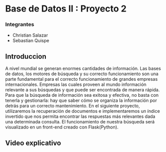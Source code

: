 # Base de Datos II : Proyecto 2

### Integrantes
* Christian Salazar
* Sebastian Quispe

## Introduccion
A nivel mundial se generan enormes cantidades de información. Las bases de datos, los motores de búsqueda y su correcto funcionamiento son una parte fundamental para el correcto funcionamiento de grandes empresas internacionales. Empresas las cuales proveen al mundo información relevante a sus búsquedas y que puede ser encontrada de manera rápida. Para que la búsqueda de información sea exitosa y efectiva, no basta con tenerla y gestionarla: hay que saber cómo se organiza la información por detrás para un correcto mantenimiento. En el siguiente proyecto, utilizaremos la recuperación de documentos e implementaremos un índice invertido que nos permita encontrar las respuestas más relevantes dada una determinada consulta. El funcionamiento de nuestra búsqueda será visualizado en un front-end creado con Flask(Python).

## Video explicativo
